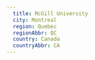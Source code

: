 ```yaml
---
  title: McGill University
  city: Montreal
  region: Quebec
  regionAbbr: QC
  country: Canada
  countryAbbr: CA
---
```

